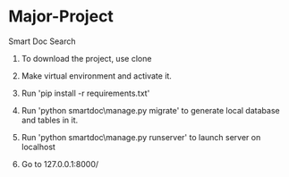 # Major-Project
Smart Doc Search

1. To download the project, use clone

2. Make virtual environment and activate it.

3. Run 'pip install -r requirements.txt'

4. Run 'python smartdoc\manage.py migrate' to generate local database and tables in it.

5. Run 'python smartdoc\manage.py runserver' to launch server on localhost

6. Go to 127.0.0.1:8000/
